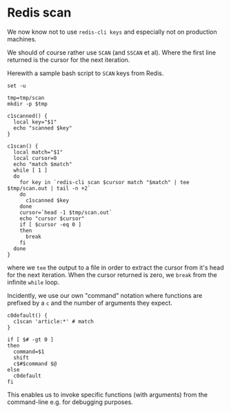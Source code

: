 
# Redis scan

We now know not to use `redis-cli keys` and especially not on production machines.

We should of course rather use `SCAN` (and `SSCAN` et al). Where the first line returned is the cursor for the next iteration.

Herewith a sample bash script to `SCAN` keys from Redis.

```shell
set -u 

tmp=tmp/scan
mkdir -p $tmp

c1scanned() {
  local key="$1"
  echo "scanned $key"
}

c1scan() {
  local match="$1"
  local cursor=0
  echo "match $match"
  while [ 1 ]
  do
    for key in `redis-cli scan $cursor match "$match" | tee $tmp/scan.out | tail -n +2`
    do
      c1scanned $key
    done
    cursor=`head -1 $tmp/scan.out`
    echo "cursor $cursor"
    if [ $cursor -eq 0 ]
    then
      break
    fi
  done
}
```
where we `tee` the output to a file in order to extract the cursor from it's head for the next iteration. When the cursor returned is zero, we `break` from the infinite `while` loop.

Incidently, we use our own "command" notation where functions are prefixed by a `c` and the number of arguments they expect.

```shell
c0default() {
  c1scan 'article:*' # match
}

if [ $# -gt 0 ]
then
  command=$1
  shift
  c$#$command $@
else
  c0default
fi
```

This enables us to invoke specific functions (with arguments) from the command-line e.g. for debugging purposes.


